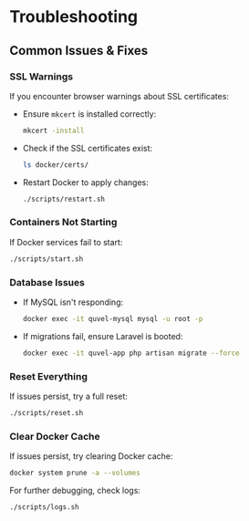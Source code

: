 # Troubleshooting

## Common Issues & Fixes

### SSL Warnings

If you encounter browser warnings about SSL certificates:

- Ensure `mkcert` is installed correctly:

  ```bash
  mkcert -install
  ```

- Check if the SSL certificates exist:

  ```bash
  ls docker/certs/
  ```

- Restart Docker to apply changes:

  ```bash
  ./scripts/restart.sh
  ```

### Containers Not Starting

If Docker services fail to start:

```bash
./scripts/start.sh
```

### Database Issues

- If MySQL isn't responding:

  ```bash
  docker exec -it quvel-mysql mysql -u root -p
  ```

- If migrations fail, ensure Laravel is booted:

  ```bash
  docker exec -it quvel-app php artisan migrate --force
  ```

### Reset Everything

If issues persist, try a full reset:

```bash
./scripts/reset.sh
```

### Clear Docker Cache

If issues persist, try clearing Docker cache:

```bash
docker system prune -a --volumes
```

For further debugging, check logs:

```bash
./scripts/logs.sh
```
